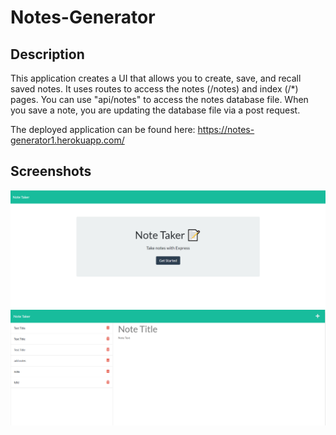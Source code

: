 # Notes-Generator


## Description
This application creates a UI that allows you to create, save, and recall saved notes.  It uses routes to access the notes (/notes) and index (/*) pages.  You can use "api/notes" to access the notes database file.  When you save a note, you are updating the database file via a post request.

The deployed application can be found here: https://notes-generator1.herokuapp.com/

## Screenshots
![Image output](./images/Capture.png)
![Image output](./images/Capture2.png)